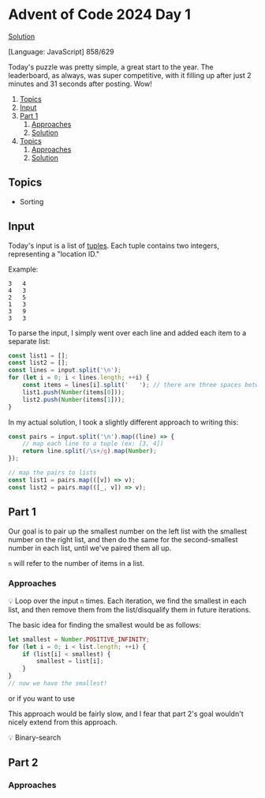 # Advent of Code 2024 Day 1

[Solution](index.js)

[Language: JavaScript] 858/629

Today's puzzle was pretty simple, a great start to the year. The leaderboard, as always, was super competitive, with it filling up after just 2 minutes and 31 seconds after posting. Wow!

1. [Topics](#topics)
1. [Input](#input)
1. [Part 1](#topics)
    1. [Approaches](#approaches)
    2. [Solution](#solution)
1. [Topics](#topics)
    1. [Approaches](#approaches)
    2. [Solution](#solution)

## Topics

-   Sorting

## Input

Today's input is a list of [tuples](https://en.wikipedia.org/wiki/Tuple). Each tuple contains two integers, representing a "location ID."

Example:

```
3   4
4   3
2   5
1   3
3   9
3   3
```

To parse the input, I simply went over each line and added each item to a separate list:

```js
const list1 = [];
const list2 = [];
const lines = input.split('\n');
for (let i = 0; i < lines.length; ++i) {
	const items = lines[i].split('   '); // there are three spaces between numbers
	list1.push(Number(items[0]));
	list2.push(Number(items[1]));
}
```

In my actual solution, I took a slightly different approach to writing this:

```js
const pairs = input.split('\n').map((line) => {
	// map each line to a tuple (ex: [3, 4])
	return line.split(/\s+/g).map(Number);
});

// map the pairs to lists
const list1 = pairs.map(([v]) => v);
const list2 = pairs.map(([_, v]) => v);
```

## Part 1

Our goal is to pair up the smallest number on the left list with the smallest number on the right list, and then do the same for the second-smallest number in each list, until we've paired them all up.

`n` will refer to the number of items in a list.

### Approaches

💡 Loop over the input `n` times. Each iteration, we find the smallest in each list, and then remove them from the list/disqualify them in future iterations.

The basic idea for finding the smallest would be as follows:

```js
let smallest = Number.POSITIVE_INFINITY;
for (let i = 0; i < list.length; ++i) {
	if (list[i] < smallest) {
		smallest = list[i];
	}
}
// now we have the smallest!
```

or if you want to use

This approach would be fairly slow, and I fear that part 2's goal wouldn't nicely extend from this approach.

💡 Binary-search

## Part 2

### Approaches
